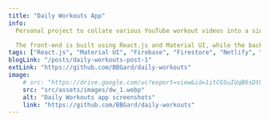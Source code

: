 ```yaml
---
title: "Daily Workouts App"
info:
  Personal project to collate various YouTube workout videos into a single app, providing recommendations and minimizing the friction involved in working out.

  The front-end is built using React.js and Material UI, while the back-end is powered by Firebase. The app is hosted on Netlify and the project is publicly available on GitHub.
tags: ["React.js", "Material UI", "Firebase", "Firestore", "Netlify", "GitHub"]
blogLink: "/posts/daily-workouts-post-1"
extLink: "https://github.com/BBGard/daily-workouts"
image:
    # src: "https://drive.google.com/uc?export=view&id=1itCGSuIUqB6sDt0NUrxR3mEJKC8YCoOf"
    src: "src/assets/images/dw_1.webp"
    alt: "Daily Workouts app screenshots"
    link: "https://github.com/BBGard/daily-workouts"
---
```

